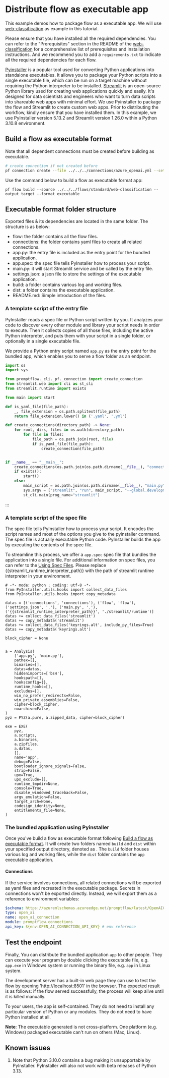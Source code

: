 # Distribute flow as executable app
This example demos how to package flow as a executable app. 
We will use [web-classification](../../../flows/standard/web-classification/README.md) as example in this tutorial.

Please ensure that you have installed all the required dependencies. You can refer to the "Prerequisites" section in the README of the [web-classification](https://github.com/microsoft/promptflow/tree/main/examples/flows/standard/web-classification/) for a comprehensive list of prerequisites and installation instructions. And we recommend you to add a `requirements.txt` to indicate all the required dependencies for each flow. 

[Pyinstaller](https://pyinstaller.org/en/stable/installation.html) is a popular tool used for converting Python applications into standalone executables. It allows you to package your Python scripts into a single executable file, which can be run on a target machine without requiring the Python interpreter to be installed.
[Streamlit](https://docs.streamlit.io/library/get-started) is an open-source Python library used for creating web applications quickly and easily. It's designed for data scientists and engineers who want to turn data scripts into shareable web apps with minimal effort.
We use Pyinstaller to package the flow and Streamlit to create custom web apps. Prior to distributing the workflow, kindly ensure that you have installed them.
In this example, we use PyInstaller version 5.13.2 and Streamlit version 1.26.0 within a Python 3.10.8 environment.

## Build a flow as executable format
Note that all dependent connections must be created before building as executable.
```bash
# create connection if not created before
pf connection create --file ../../../connections/azure_openai.yml --set api_key=<your_api_key> api_base=<your_api_base> --name open_ai_connection
```
Use the command below to build a flow as executable format app:
```shell
pf flow build --source ../../../flows/standard/web-classification --output target --format executable
```

## Executable format folder structure
Exported files & its dependencies are located in the same folder. The structure is as below:
- flow: the folder contains all the flow files.
- connections: the folder contains yaml files to create all related connections.
- app.py: the entry file is included as the entry point for the bundled application.
- app.spec: the spec file tells PyInstaller how to process your script.
- main.py: it will start Streamlit service and be called by the entry file.
- settings.json: a json file to store the settings of the executable application.
- build: a folder contains various log and working files.
- dist: a folder contains the executable application.
- README.md: Simple introduction of the files.

### A template script of the entry file
PyInstaller reads a spec file or Python script written by you. It analyzes your code to discover every other module and library your script needs in order to execute. Then it collects copies of all those files, including the active Python interpreter, and puts them with your script in a single folder, or optionally in a single executable file. 

We provide a Python entry script named `app.py` as the entry point for the bundled app, which enables you to serve a flow folder as an endpoint.

```python
import os
import sys

from promptflow._cli._pf._connection import create_connection
from streamlit.web import cli as st_cli
from streamlit.runtime import exists

from main import start

def is_yaml_file(file_path):
    _, file_extension = os.path.splitext(file_path)
    return file_extension.lower() in ('.yaml', '.yml')

def create_connections(directory_path) -> None:
    for root, dirs, files in os.walk(directory_path):
        for file in files:
            file_path = os.path.join(root, file)
            if is_yaml_file(file_path):
                create_connection(file_path)


if __name__ == "__main__":
    create_connections(os.path.join(os.path.dirname(__file__), "connections"))
    if exists():
        start()
    else:
        main_script = os.path.join(os.path.dirname(__file__), "main.py")
        sys.argv = ["streamlit", "run", main_script, "--global.developmentMode=false"]
        st_cli.main(prog_name="streamlit")
```
:::


### A template script of the spec file
The spec file tells PyInstaller how to process your script. It encodes the script names and most of the options you give to the pyinstaller command. The spec file is actually executable Python code. PyInstaller builds the app by executing the contents of the spec file.

To streamline this process, we offer a `app.spec` spec file that bundles the application into a single file. For additional information on spec files, you can refer to the [Using Spec Files](https://pyinstaller.org/en/stable/spec-files.html).
Please replace {{streamlit_runtime_interpreter_path}} with the path of streamlit runtime interpreter in your environment.

```spec
# -*- mode: python ; coding: utf-8 -*-
from PyInstaller.utils.hooks import collect_data_files
from PyInstaller.utils.hooks import copy_metadata

datas = [('connections', 'connections'), ('flow', 'flow'), ('settings.json', '.'), ('main.py', '.'), ('{{streamlit_runtime_interpreter_path}}', './streamlit/runtime')]
datas += collect_data_files('streamlit')
datas += copy_metadata('streamlit')
datas += collect_data_files('keyrings.alt', include_py_files=True)
datas += copy_metadata('keyrings.alt')

block_cipher = None


a = Analysis(
    ['app.py', 'main.py'],
    pathex=[],
    binaries=[],
    datas=datas,
    hiddenimports=['bs4'],
    hookspath=[],
    hooksconfig={},
    runtime_hooks=[],
    excludes=[],
    win_no_prefer_redirects=False,
    win_private_assemblies=False,
    cipher=block_cipher,
    noarchive=False,
)
pyz = PYZ(a.pure, a.zipped_data, cipher=block_cipher)

exe = EXE(
    pyz,
    a.scripts,
    a.binaries,
    a.zipfiles,
    a.datas,
    [],
    name='app',
    debug=False,
    bootloader_ignore_signals=False,
    strip=False,
    upx=True,
    upx_exclude=[],
    runtime_tmpdir=None,
    console=True,
    disable_windowed_traceback=False,
    argv_emulation=False,
    target_arch=None,
    codesign_identity=None,
    entitlements_file=None,
)
```

### The bundled application using Pyinstaller
Once you've build a flow as executable format following [Build a flow as executable format](#build-a-flow-as-executable-format).
It will create two folders named `build` and `dist` within your specified output directory, denoted as <your-output-dir>. The `build` folder houses various log and working files, while the `dist` folder contains the `app` executable application.

#### Connections
If the service involves connections, all related connections will be exported as yaml files and recreated in the executable package.
Secrets in connections won't be exported directly. Instead, we will export them as a reference to environment variables:
```yaml
$schema: https://azuremlschemas.azureedge.net/promptflow/latest/OpenAIConnection.schema.json
type: open_ai
name: open_ai_connection
module: promptflow.connections
api_key: ${env:OPEN_AI_CONNECTION_API_KEY} # env reference
```

## Test the endpoint
Finally, You can distribute the bundled application `app` to other people. They can execute your program by double clicking the executable file, e.g. `app.exe` in Windows system or running the binary file, e.g. `app` in Linux system. 

The development server has a built-in web page they can use to test the flow by opening 'http://localhost:8501' in the browser. The expected result is as follows: if the flow served successfully, the process will keep alive until it is killed manually.

To your users, the app is self-contained. They do not need to install any particular version of Python or any modules. They do not need to have Python installed at all.

**Note**: The executable generated is not cross-platform. One platform (e.g. Windows) packaged executable can't run on others (Mac, Linux). 

## Known issues
1. Note that Python 3.10.0 contains a bug making it unsupportable by PyInstaller. PyInstaller will also not work with beta releases of Python 3.13.